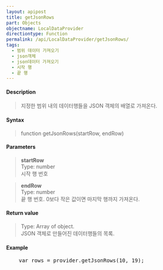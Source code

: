 ```yaml
---
layout: apipost
title: getJsonRows
part: Objects
objectname: LocalDataProvider
directiontype: Function
permalink: /api/LocalDataProvider/getJsonRows/
tags:
  - 범위 데이터 가져오기
  - json객체
  - json데이터 가져오기
  - 시작 행
  - 끝 행
---
```



#### Description

> 지정한 범위 내의 데이터행들을 JSON 객체의 배열로 가져온다.

#### Syntax

> function getJsonRows(startRow, endRow)

#### Parameters

> **startRow**  
> Type: number  
> 시작 행 번호

> **endRow**  
> Type: number  
> 끝 행 번호. 0보다 작은 값이면 마지막 행까지 가져온다.

#### Return value

> Type: Array of object.  
> JSON 객체로 만들어진 데이터행들의 목록.

#### Example

<pre class="prettyprint">
    var rows = provider.getJsonRows(10, 19);
</pre>


